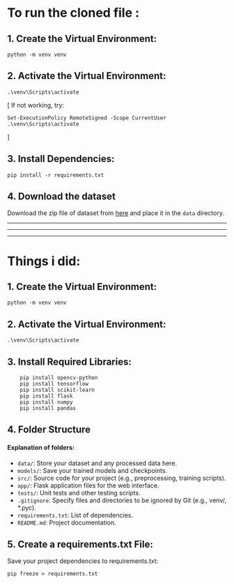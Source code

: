 
# To run the cloned file :

## 1. Create the Virtual Environment:

``` python -m venv venv ```
## 2. Activate the Virtual Environment:

``` .\venv\Scripts\activate ```

[ If not working, try:
```
Set-ExecutionPolicy RemoteSigned -Scope CurrentUser
.\venv\Scripts\activate
```
]
## 3. Install Dependencies:

```pip install -r requirements.txt```

## 4. Download the dataset

Download the zip file of dataset from [here](./data) and place it in the `data` directory.

<hr>
<hr>
<hr>


# Things i did:
## 1. Create the Virtual Environment:

``` python -m venv venv ```
## 2. Activate the Virtual Environment:

``` .\venv\Scripts\activate ```

## 3. Install Required Libraries:

```
    pip install opencv-python
    pip install tensorflow
    pip install scikit-learn
    pip install flask
    pip install numpy
    pip install pandas
```

## 4. Folder Structure
#### Explanation of folders:

* ` data/ `: Store your dataset and any processed data here.
* `models/`: Save your trained models and checkpoints.
* `src/`: Source code for your project (e.g., preprocessing, training scripts).
* `app/`: Flask application files for the web interface.
* `tests/`: Unit tests and other testing scripts.
* `.gitignore`: Specify files and directories to be ignored by Git (e.g., venv/, *.pyc).
* `requirements.txt`: List of dependencies.
* `README.md`: Project documentation.

## 5. Create a requirements.txt File:
Save your project dependencies to requirements.txt:

```pip freeze > requirements.txt```
